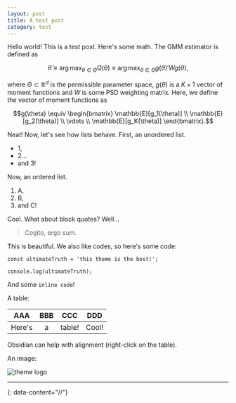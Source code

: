 ```yaml
---
layout: post
title: A test post
category: test
---
```

Hello world! This is a test post. Here's some math. The GMM estimator is defined as

$$\hat{\theta} \equiv \arg\max_{\theta \in \Theta} Q(\theta) \equiv \arg\max_{\theta \in \Theta} g(\theta)'Wg(\theta),$$

where $\Theta \subset \mathbb{R}^d$ is the permissible parameter space, $g(\theta)$ is a $K \times 1$ vector of moment functions and $W$ is some PSD weighting matrix. Here, we define the vector of moment functions as 

$$g(\theta) \equiv \begin{bmatrix} \mathbb{E}[g_1(\theta)] \\
\mathbb{E}[g_2(\theta)] \\
\vdots \\ 
\mathbb{E}[g_K(\theta)]
\end{bmatrix}.$$

Neat! Now, let's see how lists behave. First, an unordered list. 

- 1,
- 2...
- and 3!

Now, an ordered list.

1. A,
2. B,
3. and C!

Cool. What about block quotes? Well... 

> Cogito, ergo sum.

This is beautiful. We also like codes, so here's some code: 

```
const ultimateTruth = 'this theme is the best!';

console.log(ultimateTruth);
```

And some `inline code`!

A table:

|  AAA   | BBB |  CCC   |  DDD  |
| :----: | :-: | :----: | :---: |
| Here's |  a  | table! | Cool! |

Obsidian can help with alignment (right-click on the table).
  
An image:
  
![theme logo](https://raw.githubusercontent.com/riggraz/no-style-please/master/logo.png)

---
{: data-content="//"}

